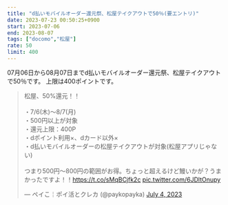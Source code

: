 ```yaml
---
title: "d払いモバイルオーダー還元祭、松屋テイクアウトで50％(要エントリ)"
date: 2023-07-23 00:50:25+0900
start: 2023-07-06
end: 2023-08-07
tags: ["docomo","松屋"]
rate: 50
limit: 400
---
```


07月06日から08月07日までd払いモバイルオーダー還元祭、松屋テイクアウトで50％です。
上限は400ポイントです。

<blockquote class="twitter-tweet"><p lang="ja" dir="ltr">松屋、50%還元！！<br><br>・7/6(木)〜8/7(月)<br>・500円以上が対象<br>・還元上限：400P<br>・dポイント利用×、dカード以外×<br>・d払いモバイルオーダーの松屋テイクアウトが対象(松屋アプリじゃない)<br><br>つまり500円〜800円の範囲がお得。ちょっと超えるけど鰻いかが？うまかったですよ！！<a href="https://t.co/sMqBCjfk2c">https://t.co/sMqBCjfk2c</a> <a href="https://t.co/6JDltOnupy">pic.twitter.com/6JDltOnupy</a></p>&mdash; ペイこ￤ポイ活とクレカ (@paykopayka) <a href="https://twitter.com/paykopayka/status/1676366151675428865?ref_src=twsrc%5Etfw">July 4, 2023</a></blockquote> <script async src="https://platform.twitter.com/widgets.js" charset="utf-8"></script>
